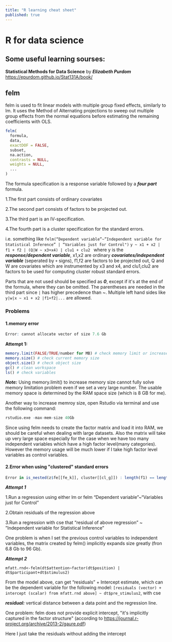 ```yaml
---
title: "R learning cheat sheet"
published: true
---
```



# R for data science
## Some useful learning sourses:
**Statistical Methods for Data Science** by ***Elizabeth Purdom***
https://epurdom.github.io/Stat131A/book/

## felm
felm is used to fit linear models with multiple group fixed effects, similarly to lm. It uses the Method of Alternating projections to sweep out multiple group effects from the normal equations before estimating the remaining coefficients with OLS.
```R
felm(
  formula,
  data,
  exactDOF = FALSE,
  subset,
  na.action,
  contrasts = NULL,
  weights = NULL,
  ...
)
```
The formula specification is a response variable followed by a ***four part*** formula. 


1.The first part consists of ordinary covariates

2.The second part consists of factors to be projected out.
 
3.The third part is an IV-specification. 

4.The fourth part is a cluster specification for the standard errors. 


i.e. something like ```felm(“Dependent variable”~”Independent variable for Statistical Inference” | “Variables just for Control")```
```y ~ x1 + x2 | f1 + f2 | (Q|W ~ x3+x4) | clu1 + clu2 ``` where y is the ***response/dependent variable***, x1,x2 are ordinary ***covariates/independent variable*** (seperated by ```+``` signs), f1,f2 are factors to be projected out, Q and W are covariates which are instrumented by x3 and x4, and clu1,clu2 are factors to be used for computing cluster robust standard errors.

Parts that are not used should be specified as ***0***, except if it's at the end of the formula, where they can be omitted. The parentheses are needed in the third part since ```|``` has higher precedence than ~. Multiple left hand sides like ```y|w|x ~ x1 + x2 |f1+f2|...``` are allowed.

### Problems

#### 1.memory error

```R
Error: cannot allocate vector of size 7.6 Gb
```

**Attempt 1:**

```R
memory.limit(FALSE/TRUE/number for MB) # check memory limit or increase memory limit
memory.size() # check current memory size
object.size() # check object size
gc() # clean workspace
ls() # check variables
```

***Note:*** Using memory.limit() to increase memory size cannot fully solve memory limitation problem even if we set a very large number.
The usable memory space is determined by the RAM space size (which is 8 GB for me).

Another way to increase memroy size, open Rstudio via terminal and use the following command:

```R
rstudio.exe -max-mem-size 40Gb
```

Since using felm needs to create the factor matrix and load it into RAM, we should be careful when dealing with large datasets. Also the matrix will take up very large space especially for the case when we have too many independent variables which have a high factor level(many categories). However the memory usage will be much lower if I take high
factor level variables as control variables.

#### 2.Error when using "clustered" standard errors

```R
Error in is_nested(z$fe[[fe_k]], cluster[[cl_g]]) : length(f1) == length(f2) is not TRUE
```

***Attempt 1***

1.Run a regression using either lm or felm “Dependent variable”~“Variables just for Control”

2.Obtain residuals of the regression above

3.Run a regression with cse that “residual of above regression” ~ ”Independent variable for Statistical Inference”

One problem is when I set the previous control variables to independent variables, the matrix created by felm() implicitly expands size greatly (fron 6.8 Gb to 96 Gb).

***Attempt 2***

```mfatt.rnd<-felm(dt$attention~factor(dt$position) | dt$participant+dt$stimulus2)```

From the model above, can get “residuals” + Intercept estimate, which can be the dependent variable for the following model:
	```[residuals (vector) + intercept (scalar) from mfatt.rnd above] ~ dt$pre_stimulus2```, with cse

***residual:*** vertical distance between a data point and the regression line.

One problem: felm does not provide explicit intercept, "it's implicitly captured in the factor structure" (according to https://journal.r-project.org/archive/2013-2/gaure.pdf)

Here I just take the residuals without adding the intercept